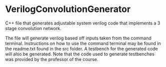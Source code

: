 # VerilogConvolutionGenerator
C++ file that generates adjustable system verilog code that implements a 3 stage convolution network.

The file will generate verilog based off inputs taken from the command terminal. Instructions on how to use the command terminal may be found in the readme.txt found in the src folder. A testbench for the generated code will also be generated. Note that the code used to generate testbenches was provided by the professor of the course.
